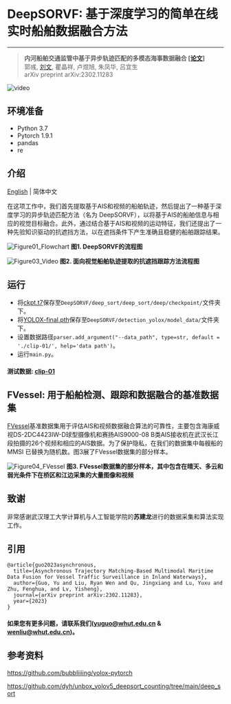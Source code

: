 # DeepSORVF: 基于深度学习的简单在线实时船舶数据融合方法

---
>**内河船舶交通监管中基于异步轨迹匹配的多模态海事数据融合 [[论文](http://arxiv.org/abs/2302.11283)]**<br> 郭彧, [刘文](http://mipc.whut.edu.cn/index.html), 瞿晶祥, 卢煜旭, 朱凤华, 吕宜生 <br> 
>arXiv preprint arXiv:2302.11283

![video](https://user-images.githubusercontent.com/48637474/220859261-33458b91-2f2b-4d58-8c26-73610c53ca37.gif)

## 环境准备

- Python 3.7
- Pytorch 1.9.1
- pandas
- re


## 介绍
[English](README.md) | 简体中文

在这项工作中，我们首先提取基于AIS和视频的船舶轨迹，然后提出了一种基于深度学习的异步轨迹匹配方法（名为 DeepSORVF），以将基于AIS的船舶信息与相应的视觉目标融合。此外，通过结合基于AIS和视频的运动特征，我们还提出了一种先验知识驱动的抗遮挡方法，以在遮挡条件下产生准确且稳健的船舶跟踪结果。

![Figure01_Flowchart](https://user-images.githubusercontent.com/48637474/230878573-a26b035d-3ed0-4db9-9b58-161067632daf.jpg)
**图1. DeepSORVF的流程图**

![Figure03_Video](https://user-images.githubusercontent.com/48637474/230878762-223472ae-cf19-4167-adbb-80c3f77ae9c3.jpg)
**图2. 面向视觉船舶轨迹提取的抗遮挡跟踪方法流程图**

## 运行
* 将[ckpt.t7](https://drive.google.com/file/d/1QdIP5TEDALJnnpqwjXwvL1J_GoseTK9D/view?usp=share_link)保存至`DeepSORVF/deep_sort/deep_sort/deep/checkpoint/`文件夹下。
* 将[YOLOX-final.pth](https://drive.google.com/file/d/1mhah7ZzP8oAUuSMR96Or9UvqkXe-AMuS/view?usp=share_link)保存至`DeepSORVF/detection_yolox/model_data/`文件夹下。
* 设置数据路径`parser.add_argument("--data_path", type=str, default = './clip-01/', help='data path')`。
* 运行`main.py`。

#### 测试数据: [clip-01](https://drive.google.com/file/d/1Bns1jAW1ImL-FeCQBvIUcrO0hjYLIB5K/view?usp=share_link)

## FVessel: 用于船舶检测、跟踪和数据融合的基准数据集

[FVessel](https://github.com/gy65896/FVessel)基准数据集用于评估AIS和视频数据融合算法的可靠性，主要包含海康威视DS-2DC4423IW-D球型摄像机和赛扬AIS9000-08 B类AIS接收机在武汉长江段拍摄的26个视频和相应的AIS数据。为了保护隐私，在我们的数据集中每艘船的 MMSI 已替换为随机数。图3展了FVessel数据集的部分样本。

![Figure04_FVessel](https://user-images.githubusercontent.com/48637474/210925024-15dcbcbe-717b-47b6-ad4b-377d71141380.jpg)
**图3. FVessel数据集的部分样本，其中包含在晴天、多云和弱光条件下在桥区和江边采集的大量图像和视频**

## 致谢

非常感谢武汉理工大学计算机与人工智能学院的**苏建龙**进行的数据采集和算法实现工作。

## 引用

```
@article{guo2023asynchronous,
  title={Asynchronous Trajectory Matching-Based Multimodal Maritime Data Fusion for Vessel Traffic Surveillance in Inland Waterways},
  author={Guo, Yu and Liu, Ryan Wen and Qu, Jingxiang and Lu, Yuxu and Zhu, Fenghua, and Lv, Yisheng},
  journal={arXiv preprint arXiv:2302.11283},
  year={2023}
}
```

#### 如果您有更多问题，请联系我们(yuguo@whut.edu.cn & wenliu@whut.edu.cn)。

## 参考资料

https://github.com/bubbliiiing/yolox-pytorch

https://github.com/dyh/unbox_yolov5_deepsort_counting/tree/main/deep_sort
